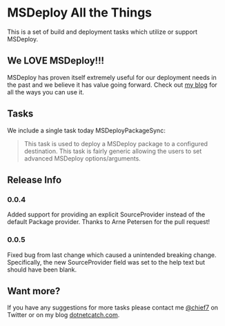 # MSDeploy All the Things

This is a set of build and deployment tasks which utilize or support MSDeploy.

## We LOVE MSDeploy!!!

MSDeploy has proven itself extremely useful for our deployment needs in the past and we believe it has value going forward.  Check out [my blog](https://dotnetcatch.com) for all the ways you can use it.

## Tasks

We include a single task today MSDeployPackageSync:

> This task is used to deploy a MSDeploy package to a configured destination. This task is fairly generic allowing the users to set advanced MSDeploy options/arguments. 

## Release Info

### 0.0.4

Added support for providing an explicit SourceProvider instead of the default Package provider.  Thanks to Arne Petersen for the pull request!

### 0.0.5

Fixed bug from last change which caused a unintended breaking change.  Specifically, the new SourceProvider field was set to the help text but should have been blank.

## Want more?

If you have any suggestions for more tasks please contact me [@chief7](https://twitter.com/chief7) on Twitter or on my blog [dotnetcatch.com](https://dotnetcatch.com).   

